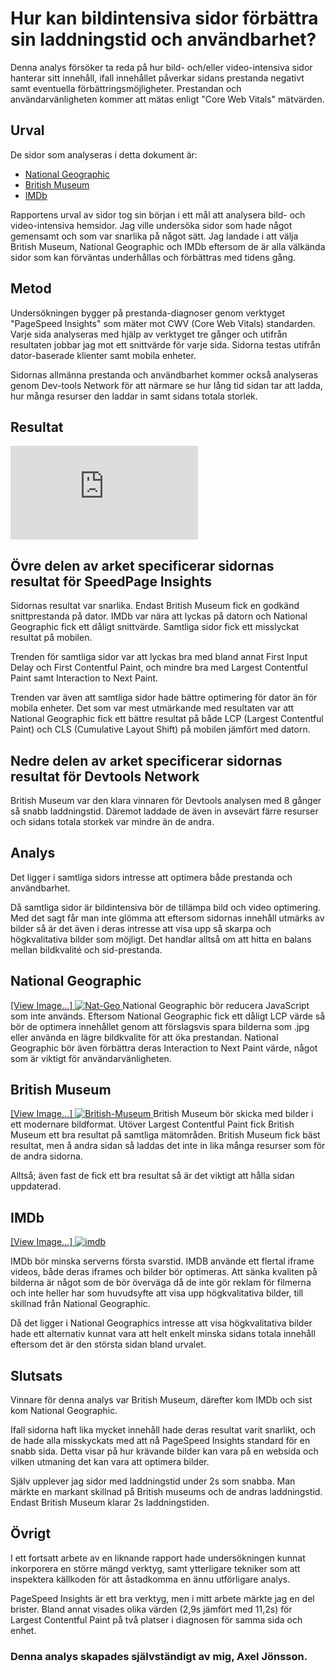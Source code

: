 
Hur kan bildintensiva sidor förbättra sin laddningstid och användbarhet?
=======================
Denna analys försöker ta reda på hur bild- och/eller video-intensiva sidor hanterar sitt innehåll, ifall innehållet påverkar sidans prestanda negativt samt eventuella förbättringsmöjligheter. 
Prestandan och användarvänligheten kommer att mätas enligt "Core Web Vitals" mätvärden. 


Urval
-----------------------
De sidor som analyseras i detta dokument är:
- [National Geographic](https://www.nationalgeographic.com/)
- [British Museum](https://www.britishmuseum.org/)
- [IMDb](https://www.imdb.com/)

Rapportens urval av sidor tog sin början i ett mål att analysera bild- och video-intensiva hemsidor. Jag ville undersöka sidor som hade
något gemensamt och som var snarlika på något sätt. Jag landade i att välja British Museum, National Geographic och IMDb eftersom de är alla välkända sidor som kan förväntas underhållas och förbättras med tidens gång.


Metod
-----------------------
Undersökningen bygger på prestanda-diagnoser genom verktyget "PageSpeed Insights" som mäter mot CWV (Core Web Vitals) standarden. 
Varje sida analyseras med hjälp av verktyget tre gånger och utifrån resultaten jobbar jag mot ett snittvärde för varje sida. Sidorna testas utifrån dator-baserade klienter samt mobila enheter.

Sidornas allmänna prestanda och användbarhet kommer också analyseras genom Dev-tools Network för att närmare se hur lång tid sidan tar att ladda, hur många resurser den laddar in samt sidans totala storlek. 


Resultat
-----------------------
<div class="embed-container">
    <iframe class="iframe" src="https://docs.google.com/spreadsheets/d/e/2PACX-1vR0IHwt2tLPGaC0fRYermaFoLnNI4wrLKaaWs8t2DFEU10Ik29PN4-1xBfRdzjyf1lHyhvm2cLMWGjD/pubhtml?gid=0&amp;single=true&amp;widget=true&amp;headers=false" title="Reasearch Data" frameborder="0" allowfullscreen>
    </iframe>
</div>

## Övre delen av arket specificerar sidornas resultat för SpeedPage Insights
Sidornas resultat var snarlika. Endast British Museum fick en godkänd snittprestanda på dator. IMDb var nära att lyckas på datorn och National Geographic fick ett dåligt snittvärde. Samtliga sidor fick ett misslyckat resultat på mobilen. 

Trenden för samtliga sidor var att lyckas bra med bland annat First Input Delay och First Contentful Paint, och mindre bra med Largest Contentful Paint samt Interaction to Next Paint.

Trenden var även att samtliga sidor hade bättre optimering för dator än för mobila enheter.
Det som var mest utmärkande med resultaten var att National Geographic fick ett bättre resultat på både LCP (Largest Contentful Paint) och CLS (Cumulative Layout Shift) på mobilen jämfört med datorn. 
## Nedre delen av arket specificerar sidornas resultat för Devtools Network
British Museum var den klara vinnaren för Devtools analysen med 8 gånger så snabb laddningstid. Däremot laddade de även in avsevärt färre resurser och sidans totala storkek var mindre än de andra.

Analys
-----------------------
Det ligger i samtliga sidors intresse att optimera både prestanda och användbarhet. 

Då samtliga sidor är bildintensiva bör de tillämpa bild och video optimering. Med det sagt får man inte glömma att eftersom sidornas innehåll utmärks av bilder så är det även i deras intresse att visa upp så skarpa och högkvalitativa bilder som möjligt. Det handlar alltså om att hitta en balans mellan bildkvalité och sid-prestanda.

## National Geographic
 <a href="%base_url%/image/national_geographic.png" target="_blank" aria-label="View image in original size.">[View Image...]
    <picture>
        <source media="(max-width: 375px)" srcset="%base_url%/image/national_geographic.png?save-as=jpg&q=60&w=374">
        <img src="%base_url%/image/national_geographic.png?save-as=jpg&q=60&w=1000" alt="Nat-Geo">
    </picture>
</a>
National Geographic bör reducera JavaScript som inte används. Eftersom National Geographic fick ett dåligt LCP värde så bör de optimera innehållet genom att förslagsvis spara bilderna som .jpg eller använda en lägre bildkvalite för att öka prestandan. National Geographic bör även förbättra deras Interaction to Next Paint värde, något som är viktigt för användarvänligheten. 

## British Museum
 <a href="%base_url%/image/british_museum.png" target="_blank" aria-label="View image in original size.">[View Image...]
    <picture>
        <source media="(max-width: 375)" srcset="%base_url%/image/british_museum.png?save-as=jpg&q=60&w=374">
        <img src="%base_url%/image/british_museum.png?save-as=jpg&q=60&w=1000" alt="British-Museum">
    </picture>
</a>
British Museum bör skicka med bilder i ett modernare bildformat.
Utöver Largest Contentful Paint fick British Museum ett bra resultat på samtliga mätområden.
British Museum fick bäst resultat, men å andra sidan så laddas det inte in lika många resurser som för de andra sidorna. 

Alltså; även fast de fick ett bra resultat så är det viktigt att hålla sidan uppdaterad. 

## IMDb
 <a href="%base_url%/image/imdb05.png" target="_blank" aria-label="View image in original size.">[View Image...]
    <picture>
        <source media="(max-width: 375)" srcset="%base_url%/image/imdb05.png?save-as=jpg&q=60&w=374">
        <img src="%base_url%/image/imdb05.png?save-as=jpg&q=60&w=1000" alt="imdb">
    </picture>
</a>

IMDb bör minska serverns första svarstid.
IMDB använde ett flertal iframe videos, både deras iframes och bilder bör optimeras. Att sänka kvaliten på bilderna är något som de bör överväga då de inte gör reklam för filmerna och inte heller har som huvudsyfte att visa upp högkvalitativa bilder, till skillnad från National Geographic. 

Då det ligger i National Geographics intresse att visa högkvalitativa bilder hade ett alternativ kunnat vara att helt enkelt minska sidans totala innehåll eftersom det är den största sidan bland urvalet. 

## Slutsats
Vinnare för denna analys var British Museum, därefter kom IMDb och sist kom National Geographic. 

Ifall sidorna haft lika mycket innehåll hade deras resultat varit snarlikt, och de hade alla misskyckats med att nå PageSpeed Insights standard för en snabb sida. Detta visar på hur krävande bilder kan vara på en websida och vilken utmaning det kan vara att optimera bilder. 

Själv upplever jag sidor med laddningstid under 2s som snabba. Man märkte en markant skillnad på British museums och de andras laddningstid. Endast British Museum klarar 2s laddningstiden. 

Övrigt
-----------------------
I ett fortsatt arbete av en liknande rapport hade undersökningen kunnat inkorporera en större mängd verktyg, samt ytterligare tekniker som att inspektera källkoden för att åstadkomma en ännu utförligare analys. 

PageSpeed Insights är ett bra verktyg, men i mitt arbete märkte jag en del brister. Bland annat visades olika värden (2,9s jämfört med 11,2s) för Largest Contentful Paint på två platser i diagnosen för samma sida och enhet. 


### Denna analys skapades självständigt av mig, Axel Jönsson.
